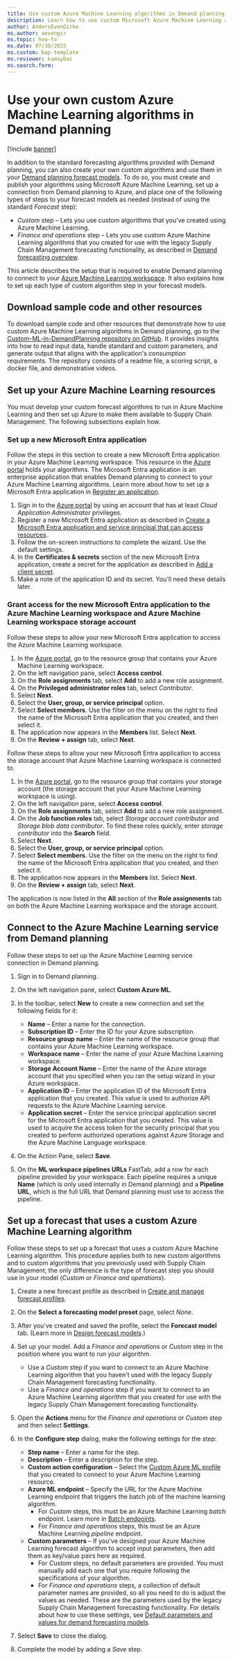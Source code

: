 ```yaml
---
title: Use custom Azure Machine Learning algorithms in Demand planning
description: Learn how to use custom Microsoft Azure Machine Learning algorithms for demand forecasting in Dynamics 365 Supply Chain Management while you use demand planning.
author: AndersEvenGirke
ms.author: aevengir
ms.topic: how-to
ms.date: 07/30/2025
ms.custom: bap-template
ms.reviewer: kamaybac
ms.search.form:
---
```


# Use your own custom Azure Machine Learning algorithms in Demand planning

[!include [banner](../includes/banner.md)]

In addition to the standard forecasting algorithms provided with Demand planning, you can also create your own custom algorithms and use them in your [Demand planning forecast models](design-forecast-models.md). To do so, you must create and publish your algorithms using Microsoft Azure Machine Learning, set up a connection from Demand planning to Azure, and place one of the following types of steps to your forecast models as needed (instead of using the standard *Forecast* step):

- *Custom* step – Lets you use custom algorithms that you've created using Azure Machine Learning.
- *Finance and operations* step – Lets you use custom Azure Machine Learning algorithms that you created for use with the legacy Supply Chain Management forecasting functionality, as described in [Demand forecasting overview](../master-planning/introduction-demand-forecasting.md).

This article describes the setup that is required to enable Demand planning to connect to your [Azure Machine Learning workspace](/azure/machine-learning/concept-workspace). It also explains how to set up each type of custom algorithm step in your forecast models.

## Download sample code and other resources

To download sample code and other resources that demonstrate how to use custom Azure Machine Learning algorithms in Demand planning, go to the [Custom-ML-in-DemandPlanning repository on GitHub](https://github.com/microsoft/Dynamics-365-Demand-Planning-Custom-Azure-ML-Template). It provides insights into how to read input data, handle standard and custom parameters, and generate output that aligns with the application's consumption requirements. The repository consists of a readme file, a scoring script, a docker file, and demonstrative videos.

## Set up your Azure Machine Learning resources

You must develop your custom forecast algorithms to run in Azure Machine Learning and then set up Azure to make them available to Supply Chain Management. The following subsections explain how.

### Set up a new Microsoft Entra application

Follow the steps in this section to create a new Microsoft Entra application in your Azure Machine Learning workspace. This resource in the [Azure portal](/azure/azure-portal/azure-portal-overview) holds your algorithms. The Microsoft Entra application is an enterprise application that enables Demand planning to connect to your Azure Machine Learning algorithms. Learn more about how to set up a Microsoft Entra application in [Register an application](/entra/identity-platform/quickstart-register-app#register-an-application).

1. Sign in to the [Azure portal](https://portal.azure.com/) by using an account that has at least *Cloud Application Administrator* privileges.
1. Register a new Microsoft Entra application as described in [Create a Microsoft Entra application and service principal that can access resources](/azure/active-directory/develop/howto-create-service-principal-portal).
1. Follow the on-screen instructions to complete the wizard. Use the default settings.
1. In the **Certificates & secrets** section of the new Microsoft Entra application, create a secret for the application as described in [Add a client secret](/azure/active-directory/develop/quickstart-register-app#add-a-client-secret).
1. Make a note of the application ID and its secret. You'll need these details later.

### Grant access for the new Microsoft Entra application to the Azure Machine Learning workspace and Azure Machine Learning workspace storage account

Follow these steps to allow your new Microsoft Entra application to access the Azure Machine Learning workspace.

1. In the [Azure portal](https://portal.azure.com/), go to the resource group that contains your Azure Machine Learning workspace.
1. On the left navigation pane, select **Access control**.
1. On the **Role assignments** tab, select **Add** to add a new role assignment.
1. On the **Privileged administrator roles** tab, select *Contributor*.
1. Select **Next**.
1. Select the **User, group, or service principal** option.
1. Select **Select members**. Use the filter on the menu on the right to find the name of the Microsoft Entra application that you created, and then select it.
1. The application now appears in the **Members** list. Select **Next**.
1. On the **Review \+ assign** tab, select **Next**.

Follow these steps to allow your new Microsoft Entra application to access the storage account that Azure Machine Learning workspace is connected to.

1. In the [Azure portal](https://portal.azure.com/), go to the resource group that contains your storage account (the storage account that your Azure Machine Learning workspace is using).
1. On the left navigation pane, select **Access control**.
1. On the **Role assignments** tab, select **Add** to add a new role assignment.
1. On the **Job function roles** tab, select *Storage account contributor* and *Storage blob data contributor*. To find these roles quickly, enter *storage contributor* into the **Search** field.
1. Select **Next**.
1. Select the **User, group, or service principal** option.
1. Select **Select members**. Use the filter on the menu on the right to find the name of the Microsoft Entra application that you created, and then select it.
1. The application now appears in the **Members** list. Select **Next**.
1. On the **Review \+ assign** tab, select **Next**.

The application is now listed in the **All** section of the **Role assignments** tab on both the Azure Machine Learning workspace and the storage account.

<a name="azure-ml-profile"></a>

## Connect to the Azure Machine Learning service from Demand planning

Follow these steps to set up the Azure Machine Learning service connection in Demand planning.

1. Sign in to Demand planning.
1. On the left navigation pane, select **Custom Azure ML**.
1. In the toolbar, select **New** to create a new connection and set the following fields for it:

    - **Name** – Enter a name for the connection.
    - **Subscription ID** – Enter the ID for your Azure subscription.
    - **Resource group name** – Enter the name of the resource group that contains your Azure Machine Learning workspace.
    - **Workspace name** – Enter the name of your Azure Machine Learning workspace.
    - **Storage Account Name** – Enter the name of the Azure storage account that you specified when you ran the setup wizard in your Azure workspace.
    - **Application ID** – Enter the application ID of the Microsoft Entra application that you created. This value is used to authorize API requests to the Azure Machine Learning service.
    - **Application secret** – Enter the service principal application secret for the Microsoft Entra application that you created. This value is used to acquire the access token for the security principal that you created to perform authorized operations against Azure Storage and the Azure Machine Language workspace.

1. On the Action Pane, select **Save**.
1. On the **ML workspace pipelines URLs** FastTab, add a row for each pipeline provided by your workspace. Each pipeline requires a unique **Name** (which is only used internally in Demand planning) and a **Pipeline URL**, which is the full URL that Demand planning must use to access the pipeline. <!-- KFM: Few more details are needed here. For example: What is a "pipeline" and what do we need it for? What do the **Activate** and **Deactivate** toolbar buttons do--do we need to use them? I understand we use "pipelines" for *FnO* steps, but "batch" for *Custom* steps--what does that mean for the settings we see here? Where do we find URLs to communicate via "batch" instead of "pipeline"? "Batch" is not mentioned anywhere in this article. -->

## Set up a forecast that uses a custom Azure Machine Learning algorithm

Follow these steps to set up a forecast that uses a custom Azure Machine Learning algorithm. This procedure applies both to new custom algorithms and to custom algorithms that you previously used with Supply Chain Management; the only difference is the type of forecast step you should use in your model (*Custom* or *Finance and operations*).

1. Create a new forecast profile as described in [Create and manage forecast profiles](forecast-profiles.md#create-profile).
1. On the **Select a forecasting model preset** page, select *None*.
1. After you've created and saved the profile, select the **Forecast model** tab. (Learn more in [Design forecast models](design-forecast-models.md).)
1. Set up your model. Add a *Finance and operations* or *Custom* step in the position where you want to run your algorithm.
    - Use a *Custom* step if you want to connect to an Azure Machine Learning algorithm that you haven't used with the legacy Supply Chain Management forecasting functionality.
    - Use a *Finance and operations* step if you want to connect to an Azure Machine Learning algorithm that you created for use with the legacy Supply Chain Management forecasting functionality.

1. Open the **Actions** menu for the *Finance and operations* or *Custom* step and then select **Settings**.
1. In the **Configure step** dialog, make the following settings for the step:
    - **Step name** – Enter a name for the step.
    - **Description** – Enter a description for the step.
    - **Custom action configuration** – Select the [Custom Azure ML profile](#azure-ml-profile) that you created to connect to your Azure Machine Learning resource.
    - **Azure ML endpoint** – Specify the URL for the Azure Machine Learning endpoint that triggers the batch job of the machine learning algorithm. <!-- KFM: This is a drop-down. Where do these values come from? Are the from the ML configuration? -->
        - For *Custom* steps, this must be an Azure Machine Learning *batch* endpoint. Learn more in [Batch endpoints](/azure/machine-learning/concept-endpoints-batch?view=azureml-api-2).
        - For *Finance and operations* steps, this must be an Azure Machine Learning *pipeline* endpoint. <!-- KFM: Can we give a learn-more link for this, or does the above also cover this? -->
    - **Custom parameters** – If you've designed your Azure Machine Learning forecast algorithm to accept input parameters, then add them as key/value pairs here as required.
        - For *Custom* steps, no default parameters are provided. You must manually add each one that you require following the specifications of your algorithm.
        - For *Finance and operations* steps, a collection of default parameter names are provided, so all you need to do is adjust the values as needed. These are the parameters used by the legacy Supply Chain Management forecasting functionality. For details about how to use these settings, see [Default parameters and values for demand forecasting models](../master-planning/demand-forecasting-setup.md#model-parameters).
1. Select **Save** to close the dialog.
1. Complete the model by adding a *Save* step.
